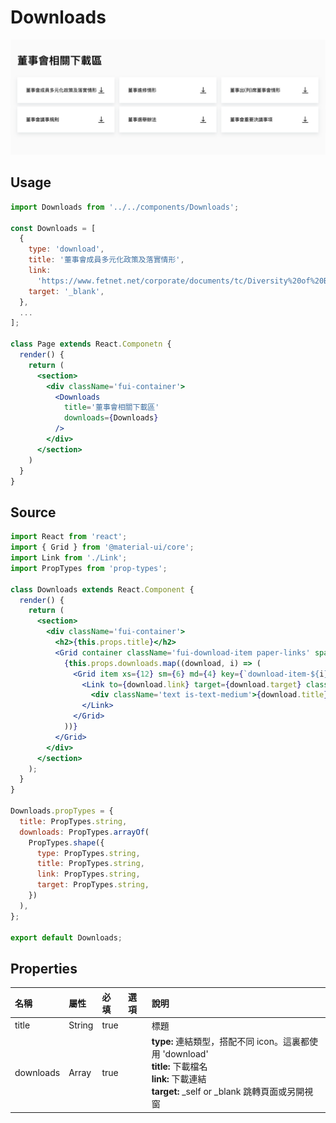 # Downloads

![downloads](../images/downloads.png)

## Usage
```jsx
import Downloads from '../../components/Downloads';

const Downloads = [
  {
    type: 'download',
    title: '董事會成員多元化政策及落實情形',
    link:
      'https://www.fetnet.net/corporate/documents/tc/Diversity%20of%20Board%20Members%20Policy%20and%20Implementation(CH).pdf',
    target: '_blank',
  },
  ...
];

class Page extends React.Componetn {
  render() {
    return (
      <section>
        <div className='fui-container'>
          <Downloads
            title='董事會相關下載區'
            downloads={Downloads}
          />
        </div>
      </section>
    )
  }
}
```

## Source

```jsx
import React from 'react';
import { Grid } from '@material-ui/core';
import Link from './Link';
import PropTypes from 'prop-types';

class Downloads extends React.Component {
  render() {
    return (
      <section>
        <div className='fui-container'>
          <h2>{this.props.title}</h2>
          <Grid container className='fui-download-item paper-links' spacing={2}>
            {this.props.downloads.map((download, i) => (
              <Grid item xs={12} sm={6} md={4} key={`download-item-${i}`}>
                <Link to={download.link} target={download.target} className={`paper-link ${download.type}`}>
                  <div className='text is-text-medium'>{download.title}</div>
                </Link>
              </Grid>
            ))}
          </Grid>
        </div>
      </section>
    );
  }
}

Downloads.propTypes = {
  title: PropTypes.string,
  downloads: PropTypes.arrayOf(
    PropTypes.shape({
      type: PropTypes.string,
      title: PropTypes.string,
      link: PropTypes.string,
      target: PropTypes.string,
    })
  ),
};

export default Downloads;
```

## Properties
| 名稱 | 屬性 | 必填 | 選項 | 說明 |
| :--- | :--- | :--- | :--- | :--- |
| title | String | true |  | 標題 |
| downloads | Array | true |  | **type:** 連結類型，搭配不同 icon。這裏都使用 'download'<br/>**title:** 下載檔名<br/>**link:** 下載連結<br/>**target:** _self or _blank 跳轉頁面或另開視窗 |
